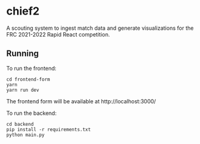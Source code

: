 # chief2
A scouting system to ingest match data and generate visualizations for the FRC 2021-2022 Rapid React competition.

## Running
To run the frontend:
```
cd frontend-form
yarn
yarn run dev
```
The frontend form will be available at http://localhost:3000/

To run the backend:
```
cd backend
pip install -r requirements.txt
python main.py
```
